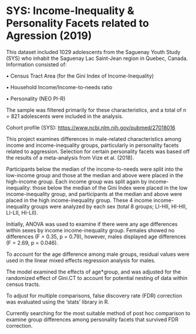# SYS: Income-Inequality & Personality Facets related to Agression (2019)

This dataset included 1029 adolescents from the Saguenay Youth Study (SYS) who inhabit the Saguenay Lac Saint-Jean region in Quebec, Canada. Information consisted of:

•	Census Tract Area (for the Gini Index of Income-Inequality)

•	Household Income/Income-to-needs ratio 

•	Personality (NEO PI-R)

The sample was filtered primarily for these characteristics, and a total of n = 821 adolescents were included in the analysis.

Cohort profile (SYS): https://www.ncbi.nlm.nih.gov/pubmed/27018016

This project examines differences in male-related characteristics among income and income-inequality groups, particularly in personality facets related to aggression.
Selection for certain personality facets was based off the results of a meta-analysis from Vize et al. (2018).

Participants below the median of the income-to-needs were split into the low-income group and those at the median and above were placed in the high-income group. Each income group was split again by income-inequality: those below the median of the Gini Index were placed in the low income-inequality group, and participants at the median and above were placed in the high income-inequality group. These 4 income income-inequality groups were analyzed by each sex (total 8 groups; LI-HII, HI-HII, LI-LII, HI-LII).

Initially, ANOVA was used to examine if there were any age differences within sexes by income income-inequality group.
Females showed no differences (F = 0.35, p = 0.79), however, males displayed age differences (F = 2.69, p = 0.046). 

To account for the age difference among male groups, residual values were used in the linear mixed effects regression analysis for males.

The model examined the effects of age*group, and was adjusted for the randomized effect of Gini.CT to account for potential nesting of data within census tracts.

To adjust for multiple comparisons, false discovery rate (FDR) correction was evaluated using the ‘stats’ library in R.

Currently searching for the most suitable method of post hoc comparison to examine group differences among personality facets that survived FDR correction.
